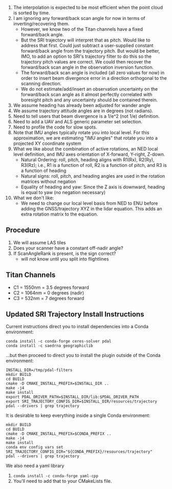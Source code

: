 1. The interpolation is expected to be most efficient when the point cloud is sorted by time.
2. I am ignoring any forward/back scan angle for now in terms of inverting/recovering them.
    * However, we know two of the Titan channels have a fixed forward/back angle.
    * But the SRI trajectory will interpret that as pitch. Would like to address that first. Could just subtract a user-supplied constant forward/back angle from the trajectory pitch. But would be better, IMO, to add an option to SRI's trajectory filter to do this so the trajectory pitch values are correct. We could then recover the forward/back scan angle in the observation inversion function.
    * The forward/back scan angle is included (all zero values for now) in order to insert beam divergence error in a direction orthogonal to the scanning direction.
    * We do not estimate/add/insert an observation uncertainty on the forward/back scan angle as it almost perfectly correlated with boresight pitch and any uncertainty should be contained therein.
3. We assume heading has already been adjusted for wander angle
4. We assume trajectory attitude angles are in degrees (not radians).
5. Need to tell users that beam divergence is a 1/e^2 (not 1/e) definition.
6. Need to add a UAV and ALS generic parameter set selection.
8. Need to profile the code for slow spots.
9. Note that IMU angles typically rotate you into local level. For this approximation, we are estimating "IMU angles" that rotate you into a projected XY coordinate system
10. What we like about the combination of active rotations, an NED local level definition, and IMU axes orientation of X-forward, Y-right, Z-down.
    * Natural Ordering: roll, pitch, heading aligns with R1(Rx), R2(Ry), R3(Rz); i.e., R1 is a function of roll, R2 is a function of pitch, and R3 is a function of heading
    * Natural signs: roll, pitch, and heading angles are used in the rotation matrices without negation
    * Equality of heading and yaw: Since the Z axis is downward, heading is equal to yaw (no negation necessary)
11. What we don't like:
    * We need to change our local level basis from NED to ENU before adding the GNSS/trajectory XYZ in the lidar equation. This adds an extra rotation matrix to the equation.

## Procedure
1. We will assume LAS tiles
1. Does your scanner have a constant off-nadir angle?
2. If ScanAngleRank is present, is the sign correct?
    * will not know until you split into flightlines


## Titan Channels
* C1 = 1550nm = 3.5 degrees forward
* C2 = 1064nm = 0 degrees (nadir)
* C3 = 532nm = 7 degrees forward

## Updated SRI Trajectory Install Instructions
Current instructions direct you to install dependencies into a Conda environment:
```
conda install -c conda-forge ceres-solver pdal
conda install -c saedrna geographiclib
```

...but then proceed to direct you to install the plugin outside of the Conda environment:
```
INSTALL_DIR=/tmp/pdal-filters
mkdir BUILD
cd BUILD
cmake -D CMAKE_INSTALL_PREFIX=$INSTALL_DIR ..
make -j4
make install
export PDAL_DRIVER_PATH=$INSTALL_DIR/lib:$PDAL_DRIVER_PATH
export SRI_TRAJECTORY_CONFIG_DIR=$INSTALL_DIR/resources/trajectory
pdal --drivers | grep trajectory
```

It is desirable to keep everything inside a single Conda environment:
```
mkdir BUILD
cd BUILD
cmake -D CMAKE_INSTALL_PREFIX=$CONDA_PREFIX ..
make -j4
make install
conda env config vars set SRI_TRAJECTORY_CONFIG_DIR="${CONDA_PREFIX}/resources/trajectory"
pdal --drivers | grep trajectory
```

We also need a yaml library
1. `conda install -c conda-forge yaml-cpp`
2. You'll need to add that to your CMakeLists file.
